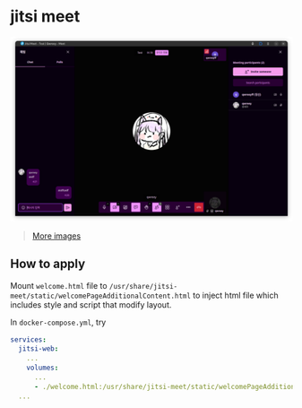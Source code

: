 # jitsi meet

![preview image](./preview/Screenshot_From_2024-11-21_04-26-57.png)

> [More images](./preview/gallery.md)

## How to apply

Mount `welcome.html` file to `/usr/share/jitsi-meet/static/welcomePageAdditionalContent.html` to inject html file which includes style and script that modify layout.

In `docker-compose.yml`, try

```yml
services:
  jitsi-web:
    ...
    volumes:
      ...
      - ./welcome.html:/usr/share/jitsi-meet/static/welcomePageAdditionalContent.html
  ...
```
